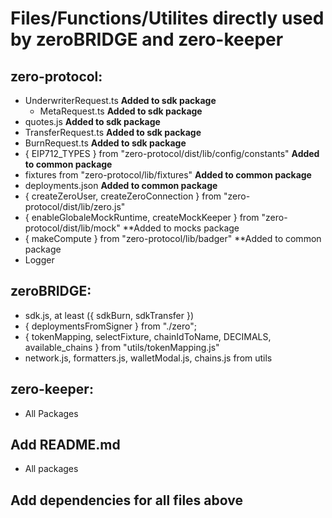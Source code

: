 # Files/Functions/Utilites directly used by zeroBRIDGE and zero-keeper

## zero-protocol: 

- UnderwriterRequest.ts **Added to sdk package**
  - MetaRequest.ts **Added to sdk package**
- quotes.js **Added to sdk package**
- TransferRequest.ts **Added to sdk package**
- BurnRequest.ts **Added to sdk package**
- { EIP712_TYPES } from "zero-protocol/dist/lib/config/constants" **Added to common package**
- fixtures from "zero-protocol/lib/fixtures" **Added to common package**
- deployments.json **Added to common package**
- { createZeroUser, createZeroConnection } from "zero-protocol/dist/lib/zero.js"
- { enableGlobaleMockRuntime, createMockKeeper } from "zero-protocol/dist/lib/mock" **Added to mocks package
- { makeCompute } from "zero-protocol/lib/badger" **Added to common package
- Logger

## zeroBRIDGE:

- sdk.js, at least ({ sdkBurn, sdkTransfer })
- { deploymentsFromSigner } from "./zero";
- { tokenMapping, selectFixture, chainIdToName, DECIMALS, available_chains } from "utils/tokenMapping.js"
- network.js, formatters.js, walletModal.js, chains.js from utils

## zero-keeper:

- All Packages

## Add README.md

- All packages

## Add dependencies for all files above
